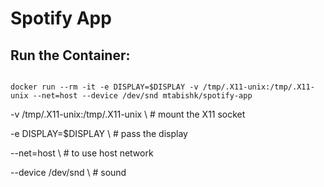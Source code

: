 # Spotify App

## Run the Container:
```

docker run --rm -it -e DISPLAY=$DISPLAY -v /tmp/.X11-unix:/tmp/.X11-unix --net=host --device /dev/snd mtabishk/spotify-app

```

 -v /tmp/.X11-unix:/tmp/.X11-unix \ # mount the X11 socket
 
  -e DISPLAY=$DISPLAY \ # pass the display
  
  --net=host \ # to use host network
  
  --device /dev/snd \ # sound
